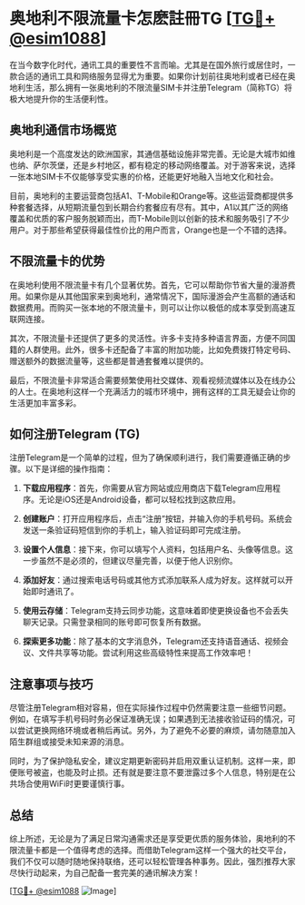 # 奥地利不限流量卡怎麽註冊TG [[TG💪+ @esim1088](https://t.me/s/esim1088)]

在当今数字化时代，通讯工具的重要性不言而喻。尤其是在国外旅行或居住时，一款合适的通讯工具和网络服务显得尤为重要。如果你计划前往奥地利或者已经在奥地利生活，那么拥有一张奥地利的不限流量SIM卡并注册Telegram（简称TG）将极大地提升你的生活便利性。

## 奥地利通信市场概览

奥地利是一个高度发达的欧洲国家，其通信基础设施非常完善。无论是大城市如维也纳、萨尔茨堡，还是乡村地区，都有稳定的移动网络覆盖。对于游客来说，选择一张本地SIM卡不仅能够享受实惠的价格，还能更好地融入当地文化和社会。

目前，奥地利的主要运营商包括A1、T-Mobile和Orange等。这些运营商都提供多种套餐选择，从短期流量包到长期合约套餐应有尽有。其中，A1以其广泛的网络覆盖和优质的客户服务脱颖而出，而T-Mobile则以创新的技术和服务吸引了不少用户。对于那些希望获得最佳性价比的用户而言，Orange也是一个不错的选择。

## 不限流量卡的优势

在奥地利使用不限流量卡有几个显著优势。首先，它可以帮助你节省大量的漫游费用。如果你是从其他国家来到奥地利，通常情况下，国际漫游会产生高额的通话和数据费用。而购买一张本地的不限流量卡，则可以让你以极低的成本享受到高速互联网连接。

其次，不限流量卡还提供了更多的灵活性。许多卡支持多种语言界面，方便不同国籍的人群使用。此外，很多卡还配备了丰富的附加功能，比如免费拨打特定号码、赠送额外的数据流量等，这些都是普通套餐难以提供的。

最后，不限流量卡非常适合需要频繁使用社交媒体、观看视频流媒体以及在线办公的人士。在奥地利这样一个充满活力的城市环境中，拥有这样的工具无疑会让你的生活更加丰富多彩。

## 如何注册Telegram (TG)

注册Telegram是一个简单的过程，但为了确保顺利进行，我们需要遵循正确的步骤。以下是详细的操作指南：

1. **下载应用程序**：首先，你需要从官方网站或应用商店下载Telegram应用程序。无论是iOS还是Android设备，都可以轻松找到这款应用。

2. **创建账户**：打开应用程序后，点击“注册”按钮，并输入你的手机号码。系统会发送一条验证码短信到你的手机上，输入验证码即可完成注册。

3. **设置个人信息**：接下来，你可以填写个人资料，包括用户名、头像等信息。这一步虽然不是必须的，但建议尽量完善，以便于他人识别你。

4. **添加好友**：通过搜索电话号码或其他方式添加联系人成为好友。这样就可以开始即时通讯了。

5. **使用云存储**：Telegram支持云同步功能，这意味着即使更换设备也不会丢失聊天记录。只需登录相同的账号即可恢复所有数据。

6. **探索更多功能**：除了基本的文字消息外，Telegram还支持语音通话、视频会议、文件共享等功能。尝试利用这些高级特性来提高工作效率吧！

## 注意事项与技巧

尽管注册Telegram相对容易，但在实际操作过程中仍然需要注意一些细节问题。例如，在填写手机号码时务必保证准确无误；如果遇到无法接收验证码的情况，可以尝试更换网络环境或者稍后再试。另外，为了避免不必要的麻烦，请勿随意加入陌生群组或接受未知来源的消息。

同时，为了保护隐私安全，建议定期更新密码并启用双重认证机制。这样一来，即便账号被盗，也能及时止损。还有就是要注意不要泄露过多个人信息，特别是在公共场合使用WiFi时更要谨慎行事。

## 总结

综上所述，无论是为了满足日常沟通需求还是享受更优质的服务体验，奥地利的不限流量卡都是一个值得考虑的选择。而借助Telegram这样一个强大的社交平台，我们不仅可以随时随地保持联络，还可以轻松管理各种事务。因此，强烈推荐大家尽快行动起来，为自己配备一套完美的通讯解决方案！

[[TG💪+ @esim1088](https://t.me/s/esim1088) ![Image](https://i.postimg.cc/4NQfJmqS/Snipaste-2025-05-13-00-14-12.png)]